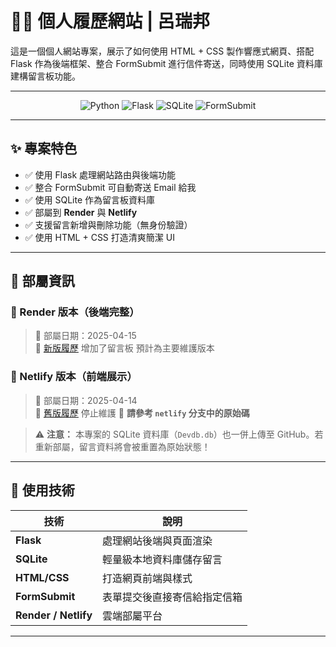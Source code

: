 # 🧑‍💻 個人履歷網站 | 呂瑞邦

這是一個個人網站專案，展示了如何使用 HTML + CSS 製作響應式網頁、搭配 Flask 作為後端框架、整合 FormSubmit 進行信件寄送，同時使用 SQLite 資料庫建構留言板功能。

---

<p align="center">
  <img src="https://img.shields.io/badge/Python-3.10-blue.svg?logo=python&logoColor=white" alt="Python">
  <img src="https://img.shields.io/badge/Flask-%23000000.svg?logo=flask&logoColor=white" alt="Flask">
  <img src="https://img.shields.io/badge/SQLite-%23003B57.svg?logo=sqlite&logoColor=white" alt="SQLite">
  <img src="https://img.shields.io/badge/FormSubmit-%23F26B00.svg?logo=maildotru&logoColor=white" alt="FormSubmit">
</p>

---

## ✨ 專案特色

- ✅ 使用 Flask 處理網站路由與後端功能
- ✅ 整合 FormSubmit 可自動寄送 Email 給我
- ✅ 使用 SQLite 作為留言板資料庫
- ✅ 部屬到 **Render** 與 **Netlify**
- ✅ 支援留言新增與刪除功能（無身份驗證）
- ✅ 使用 HTML + CSS 打造清爽簡潔 UI

---

## 🚀 部屬資訊

### 🔸 Render 版本（後端完整）
> 📅 部屬日期：2025-04-15  
> 🔗 [新版履歷](https://html-demo-hhqc.onrender.com/index)
> 增加了留言板
> 預計為主要維護版本

### 🔹 Netlify 版本（前端展示）
> 📅 部屬日期：2025-04-14  
> 🔗 [舊版履歷](https://warm-cranachan-310f09.netlify.app/)
> 停止維護
> 🔁 **請參考 `netlify` 分支中的原始碼**

> ⚠️ **注意：** 本專案的 SQLite 資料庫（`Devdb.db`）也一併上傳至 GitHub。若重新部屬，留言資料將會被重置為原始狀態！

---

## 🧰 使用技術

| 技術 | 說明 |
|------|------|
| **Flask** | 處理網站後端與頁面渲染 |
| **SQLite** | 輕量級本地資料庫儲存留言 |
| **HTML/CSS** | 打造網頁前端與樣式 |
| **FormSubmit** | 表單提交後直接寄信給指定信箱 |
| **Render / Netlify** | 雲端部屬平台 |

---
